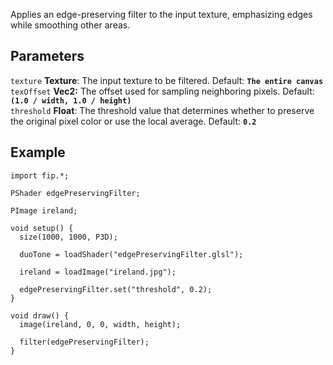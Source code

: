 Applies an edge-preserving filter to the input texture, emphasizing edges while smoothing other areas.

## Parameters
`texture` **Texture**: The input texture to be filtered. Default: **`The entire canvas`**
<br>
`texOffset` **Vec2:** The offset used for sampling neighboring pixels. Default: **`(1.0 / width, 1.0 / height)`**
<br>
`threshold` **Float**: The threshold value that determines whether to preserve the original pixel color or use the local average. Default: **`0.2`**


## Example
```processing
import fip.*;

PShader edgePreservingFilter;

PImage ireland;

void setup() {
  size(1000, 1000, P3D);

  duoTone = loadShader("edgePreservingFilter.glsl");

  ireland = loadImage("ireland.jpg");

  edgePreservingFilter.set("threshold", 0.2);
}

void draw() {
  image(ireland, 0, 0, width, height);

  filter(edgePreservingFilter);
}

```